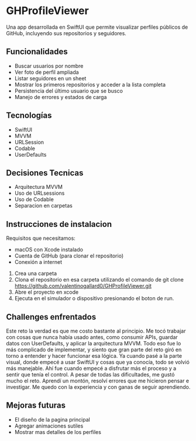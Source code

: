 # GHProfileViewer

Una app desarrollada en SwiftUI que permite visualizar perfiles públicos de GitHub, incluyendo sus repositorios y seguidores.

## Funcionalidades

- Buscar usuarios por nombre
- Ver foto de perfil ampliada
- Listar seguidores en un sheet
- Mostrar los primeros repositorios y acceder a la lista completa
- Persistencia del último usuario que se busco
- Manejo de errores y estados de carga

## Tecnologías

- SwiftUI
- MVVM
- URLSession
- Codable
- UserDefaults

## Decisiones Tecnicas
- Arquitectura MVVM
- Uso de URLsessions
- Uso de Codable
- Separacion en carpetas

## Instrucciones de instalacion

Requisitos que necesitamos:
- macOS con Xcode instalado
- Cuenta de GitHub (para clonar el repositorio)
- Conexión a internet

1. Crea una carpeta 
2. Clona el repositorio en esa carpeta utilizando el comando de git clone https://github.com/valentinogallard0/GHProfileViewer.git
3. Abre el proyecto en xcode 
4. Ejecuta en el simulador o dispositivo presionando el boton de run. 

## Challenges enfrentados
Este reto la verdad es que me costo bastante al principio. Me tocó trabajar con cosas que nunca había usado antes, como consumir APIs, guardar datos con UserDefaults, y aplicar la arquitectura MVVM. Todo eso fue lo más complicado de implementar, y siento que gran parte del reto giró en torno a entender y hacer funcionar esa lógica.
Ya cuando pasé a la parte visual, donde empecé a usar SwiftUI y cosas que ya conocía, todo se volvió más manejable. Ahí fue cuando empecé a disfrutar más el proceso y a sentir que tenía el control.
A pesar de todas las dificultades, me gustó mucho el reto. Aprendí un montón, resolví errores que me hicieron pensar e investigar.  Me quedo con la experiencia y con ganas de seguir aprendiendo.


## Mejoras futuras

- El diseño de la pagina principal
- Agregar animaciones sutiles
- Mostrar mas detalles de los perfiles

